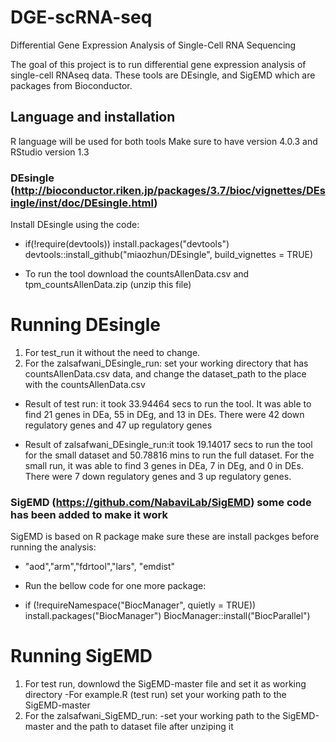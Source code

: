 # DGE-scRNA-seq
Differential Gene Expression Analysis of Single-Cell RNA Sequencing

The goal of this project is to run differential gene expression analysis of single-cell RNAseq data. These tools are DEsingle, and SigEMD which are packages from Bioconductor. 

## Language and installation
R language will be used for both tools
Make sure to have version 4.0.3 and RStudio version 1.3

### DEsingle (http://bioconductor.riken.jp/packages/3.7/bioc/vignettes/DEsingle/inst/doc/DEsingle.html)
Install DEsingle using the code:
- if(!require(devtools)) install.packages("devtools")
devtools::install_github("miaozhun/DEsingle", build_vignettes = TRUE)

* To run the tool download the countsAllenData.csv and tpm_countsAllenData.zip (unzip this file)
# Running DEsingle
1. For test_run it without the need to change.
2. For the zalsafwani_DEsingle_run: set your working directory that has countsAllenData.csv data, and change the dataset_path to the place with the countsAllenData.csv

- Result of test run: it took 33.94464 secs to run the tool. It was able to find 21 genes in DEa, 55 in DEg, and 13 in DEs. There were 42 down regulatory genes and 47 up regulatory genes

- Result of zalsafwani_DEsingle_run:it took 19.14017 secs to run the tool for the small dataset and 50.78816 mins to run the full dataset. 
For the small run, it was able to find 3 genes in DEa, 7 in DEg, and 0 in DEs. There were 7 down regulatory genes and 3 up regulatory genes.


### SigEMD (https://github.com/NabaviLab/SigEMD) some code has been added to make it work 
SigEMD is based on R package make sure these are install packges before running the analysis:
- "aod","arm","fdrtool","lars", "emdist"
* Run the bellow code for one more package:
- if (!requireNamespace("BiocManager", quietly = TRUE))
install.packages("BiocManager")
BiocManager::install("BiocParallel")

# Running SigEMD
1. For test run, downlowd the SigEMD-master file and set it as working directory
-For example.R (test run) set your working path to the SigEMD-master
2. For the zalsafwani_SigEMD_run: 
-set your working path to the SigEMD-master and the path to dataset file after unziping it




